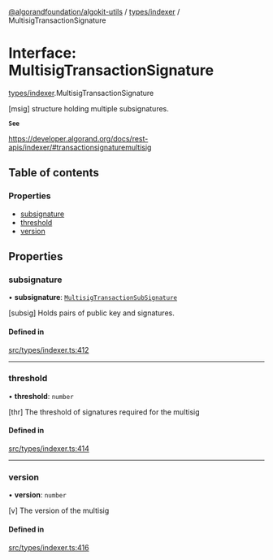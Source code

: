 [@algorandfoundation/algokit-utils](../README.md) / [types/indexer](../modules/types_indexer.md) / MultisigTransactionSignature

# Interface: MultisigTransactionSignature

[types/indexer](../modules/types_indexer.md).MultisigTransactionSignature

[msig] structure holding multiple subsignatures.

**`See`**

https://developer.algorand.org/docs/rest-apis/indexer/#transactionsignaturemultisig

## Table of contents

### Properties

- [subsignature](types_indexer.MultisigTransactionSignature.md#subsignature)
- [threshold](types_indexer.MultisigTransactionSignature.md#threshold)
- [version](types_indexer.MultisigTransactionSignature.md#version)

## Properties

### subsignature

• **subsignature**: [`MultisigTransactionSubSignature`](types_indexer.MultisigTransactionSubSignature.md)

[subsig] Holds pairs of public key and signatures.

#### Defined in

[src/types/indexer.ts:412](https://github.com/algorandfoundation/algokit-utils-ts/blob/main/src/types/indexer.ts#L412)

___

### threshold

• **threshold**: `number`

[thr] The threshold of signatures required for the multisig

#### Defined in

[src/types/indexer.ts:414](https://github.com/algorandfoundation/algokit-utils-ts/blob/main/src/types/indexer.ts#L414)

___

### version

• **version**: `number`

[v] The version of the multisig

#### Defined in

[src/types/indexer.ts:416](https://github.com/algorandfoundation/algokit-utils-ts/blob/main/src/types/indexer.ts#L416)
